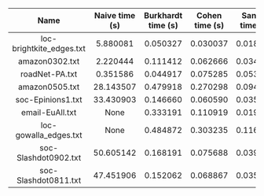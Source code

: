 | Name | Naive time (s) |  Burkhardt time (s) |  Cohen time (s) |  Sandia time (s) |  Sandia2 time (s) |  SandiaDot time (s) |  SandiaDot2 time (s) | 
|:----:|:-:|:-:|:-:|:-:|:-:|:-:|:-:|
| loc-brightkite_edges.txt | 5.880081 | 0.050327 | 0.030037 | 0.018502 | 0.018077 | 0.016040 | 0.015482 |
| amazon0302.txt | 2.220444 | 0.111412 | 0.062666 | 0.034452 | 0.039493 | 0.035465 | 0.036772 |
| roadNet-PA.txt | 0.351586 | 0.044917 | 0.075285 | 0.053414 | 0.054125 | 0.032269 | 0.031431 |
| amazon0505.txt | 28.143507 | 0.479918 | 0.270298 | 0.094922 | 0.105428 | 0.111458 | 0.107428 |
| soc-Epinions1.txt | 33.430903 | 0.146660 | 0.060590 | 0.035460 | 0.039019 | 0.052058 | 0.051297 |
| email-EuAll.txt | None | 0.333191 | 0.110919 | 0.019536 | 0.025423 | 0.040500 | 0.010392 |
| loc-gowalla_edges.txt | None | 0.484872 | 0.303235 | 0.116098 | 0.118889 | 0.096977 | 0.095998 |
| soc-Slashdot0902.txt | 50.605142 | 0.168191 | 0.075688 | 0.039737 | 0.049674 | 0.057038 | 0.054740 |
| soc-Slashdot0811.txt | 47.451906 | 0.152062 | 0.068867 | 0.035994 | 0.044943 | 0.053262 | 0.050316 |
